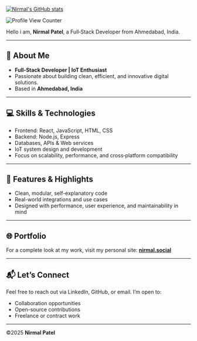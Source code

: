 [![Nirmal's GitHub stats](https://github-readme-stats.vercel.app/api?username=nirmal1090)](https://github.com/nirmal1090)

![Profile View Counter](https://komarev.com/ghpvc/?username=nirmal1090)


Hello i am, **Nirmal Patel**, a Full‑Stack Developer from Ahmedabad, India.

---

## 👤 About Me

- **Full‑Stack Developer | IoT Enthusiast**  
- Passionate about building clean, efficient, and innovative digital solutions.  
- Based in **Ahmedabad, India**

---

## 💻 Skills & Technologies

- Frontend: React, JavaScript, HTML, CSS  
- Backend: Node.js, Express  
- Databases, APIs & Web services  
- IoT system design and development  
- Focus on scalability, performance, and cross‑platform compatibility

---

## 📌 Features & Highlights

- Clean, modular, self-explanatory code  
- Real-world integrations and use cases  
- Designed with performance, user experience, and maintainability in mind

---

## 🌐 Portfolio

For a complete look at my work, visit my personal site: **[nirmal.social](https://nirmal.social/)** 

---

## 📬 Let’s Connect

Feel free to reach out via LinkedIn, GitHub, or email. I’m open to:

- Collaboration opportunities  
- Open-source contributions  
- Freelance or contract work

---

©2025 **Nirmal Patel**
